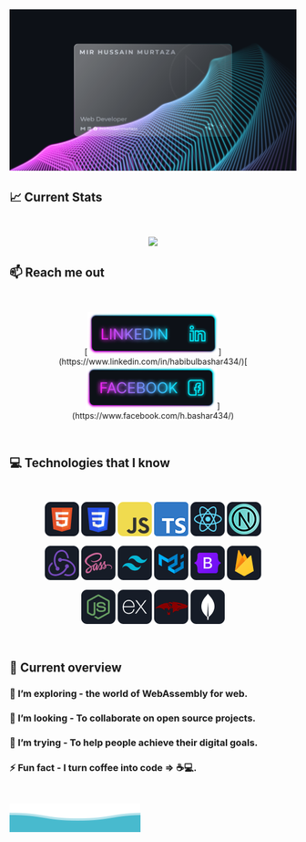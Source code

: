 <div align="center">
<img src="https://github.com/hbashar434/hbashar434/blob/main/images/cover.svg" alt="cover" />
</div>

## :chart_with_upwards_trend: Current Stats

<br />

<p align="center">
  <img width="60%" src="https://github-readme-streak-stats.herokuapp.com?user=hbashar434&theme=react&hide_border=true&background=0D1117&stroke=0D1117&fire=FF1CF7&sideLabels=00F0FF&currStreakNum=FF1CF7&ring=FF1CF7&currStreakLabel=FF1CF7&sideNums=00F0FF" />
</p>

## :mailbox: Reach me out

<br />

<p align="center">
[<img height="75" src="https://github.com/hbashar434/hbashar434/blob/main/images/icons/Linkedin.png">](https://www.linkedin.com/in/habibulbashar434/)[<img height="75" src="https://github.com/hbashar434/hbashar434/blob/main/images/icons/Facebook.png">](https://www.facebook.com/h.bashar434/)
</p>

<br />

## :computer: Technologies that I know

<br>
<p align="center">
<img src="https://github.com/hbashar434/hbashar434/blob/main/images/icons/HTML.png"/>
<img src="https://github.com/hbashar434/hbashar434/blob/main/images/icons/css.png"/>
<img src="https://github.com/hbashar434/hbashar434/blob/main/images/icons/JavaScript.png"/>
<img src="https://github.com/hbashar434/hbashar434/blob/main/images/icons/typescript.png"/>
<img src="https://github.com/hbashar434/hbashar434/blob/main/images/icons/react.png"/>
<img src="https://github.com/hbashar434/hbashar434/blob/main/images/icons/nextjs.png"/>
</p>
<p align="center">
<img src="https://github.com/hbashar434/hbashar434/blob/main/images/icons/redux.png"/>
<img src="https://github.com/hbashar434/hbashar434/blob/main/images/icons/sass.png"/>
<img src="https://github.com/hbashar434/hbashar434/blob/main/images/icons/tailwind.png"/>
<img src="https://github.com/hbashar434/hbashar434/blob/main/images/icons/materialui.png"/>
<img src="https://github.com/hbashar434/hbashar434/blob/main/images/icons/Bootsrap.png"/>
<img src="https://github.com/hbashar434/hbashar434/blob/main/images/icons/firebase.png"/>
</p>
<p align="center">
<img src="https://github.com/hbashar434/hbashar434/blob/main/images/icons/node.png"/>
<img src="https://github.com/hbashar434/hbashar434/blob/main/images/icons/express.png"/>
<img src="https://github.com/hbashar434/hbashar434/blob/main/images/icons/mongoosejs.png"/>
<img src="https://github.com/hbashar434/hbashar434/blob/main/images/icons/mongo.png"/>
</p>
<br/>

## :eyes: Current overview

### 🌱 I’m exploring - the world of WebAssembly for web.

### 👯 I’m looking - To collaborate on open source projects.

### 🤔 I’m trying - To help people achieve their digital goals.

### ⚡ Fun fact - I turn coffee into code => ☕️💻.

<br />

![Waves](https://github.com/hbashar434/hbashar434/blob/main/wave.svg)
